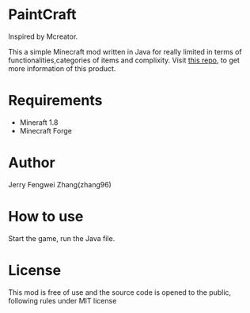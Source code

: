 # PaintCraft
Inspired by Mcreator.

This a simple Minecraft mod written in Java for really limited in terms of functionalities,categories of items and complixity.
Visit [this repo](https://github.com/vpetkar/paintcraft), to get more information of this product.

# Requirements
- Mineraft 1.8
- Minecraft Forge

# Author 
Jerry Fengwei Zhang(zhang96)

# How to use
Start the game, run the Java file.

# License
This mod is free of use and the source code is opened to the public, following rules under MIT license
